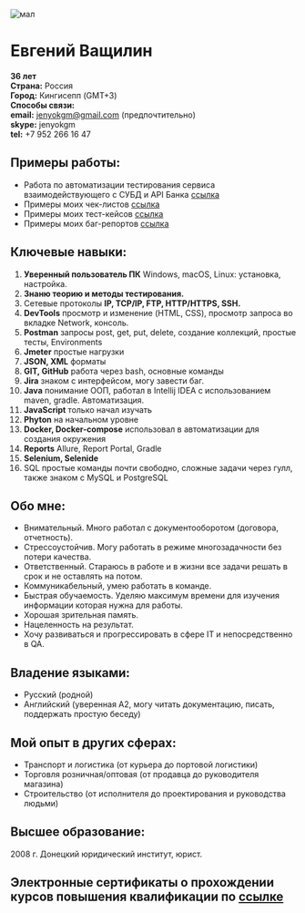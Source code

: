 ![мал](https://github.com/EvheniiV/About_me/assets/127497377/276dfa11-b4bc-4b16-9ae0-94a384e9430a)
# Евгений Ващилин 
**36 лет**  
**Страна:** Россия  
**Город:** Кингисепп (GMT+3)  
**Способы связи:**  
**email:** jenyokgm@gmail.com (предпочтительно)  
**skype:** jenyokgm  
**tel:** +7 952 266 16 47

## Примеры работы:
* Работа по автоматизации тестирования сервиса взаимодействующего с СУБД и API Банка [ссылка](https://github.com/EvheniiV/diplom_QA)  
* Примеры моих чек-листов [ссылка](https://drive.google.com/drive/folders/1SDvJz7VoOunkxSkv1VdLI2TWgWK_XGnH?usp=drive_link)
* Примеры моих тест-кейсов [ссылка](https://drive.google.com/drive/folders/1xhxMMTnaF2c_6RlaFatzzY-FPLvYVPwN?usp=drive_link)
* Примеры моих баг-репортов [ссылка](https://drive.google.com/drive/folders/1SDvJz7VoOunkxSkv1VdLI2TWgWK_XGnH?usp=drive_link)

## Ключевые навыки:
1. **Уверенный пользователь ПК** Windows, macOS, Linux: установка, настройка.
2. **Знаню теорию и методы тестирования.**
3. Сетевые протоколы **IP, TCP/IP, FTP, HTTP/HTTPS, SSH.**
4. **DevTools** просмотр и изменение (HTML, CSS), просмотр запроса во вкладке Network, консоль.
5. **Postman** запросы post, get, put, delete, создание коллекций, простые тесты, Environments
6. **Jmeter** простые нагрузки
7. **JSON, XML** форматы
8. **GIT, GitHub** работа через bash, основные команды
9. **Jira** знаком с интерфейсом, могу завести баг.
10. **Java** понимание ООП, работал в Intellij IDEA с использованием maven, gradle. Автоматизация.
11. **JavaScript** только начал изучать
12. **Phyton** на начальном уровне
13. **Docker, Docker-compose** использовал в автоматизации для создания окружения
14. **Reports** Allure, Report Portal, Gradle
15. **Selenium, Selenide**
16. SQL простые команды почти свободно, сложные задачи через гулл, также знаком с MySQL и PostgreSQL

## Обо мне:
- Внимательный. Много работал с документооборотом (договора, отчетность).
- Стрессоустойчив. Могу работать в режиме многозадачности без потери качества.
- Ответственный. Стараюсь в работе и в жизни все задачи решать в срок и не оставлять на потом.
- Коммуникабельный, умею работать в команде.
- Быстрая обучаемость. Уделяю максимум времени для изучения информации которая нужна для работы.
- Хорошая зрительная память.
- Нацеленность на результат.
- Хочу развиваться и прогрессировать в сфере IT и непосредственно в QA.
## Владение языками:
- Русский (родной)
- Английский (уверенная А2, могу читать документацию, писать, поддержать простую беседу)
## Мой опыт в других сферах:
- Транспорт и логистика (от курьера до портовой логистики)
- Торговля розничная/оптовая (от продавца до руководителя магазина)
- Строительство (от исполнителя до проектирования и руководства людьми)
## Высшее образование:
2008 г. Донецкий юридический институт, юрист.
## Электронные сертификаты о прохождении курсов повышения квалификации по [ссылке](https://drive.google.com/drive/folders/1AgLi8VnXaottMOtYyiYVWEAfZxYV4YbT?usp=drive_link)
